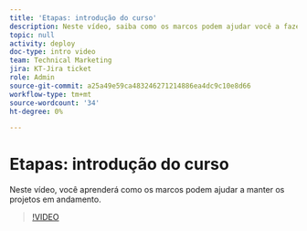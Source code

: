 ```yaml
---
title: 'Etapas: introdução do curso'
description: Neste vídeo, saiba como os marcos podem ajudar você a fazer com que os projetos avancem.
topic: null
activity: deploy
doc-type: intro video
team: Technical Marketing
jira: KT-Jira ticket
role: Admin
source-git-commit: a25a49e59ca483246271214886ea4dc9c10e8d66
workflow-type: tm+mt
source-wordcount: '34'
ht-degree: 0%

---
```


# Etapas: introdução do curso

Neste vídeo, você aprenderá como os marcos podem ajudar a manter os projetos em andamento.

>[!VIDEO](https://video.tv.adobe.com/v/335203/?quality=12&learn=on)
